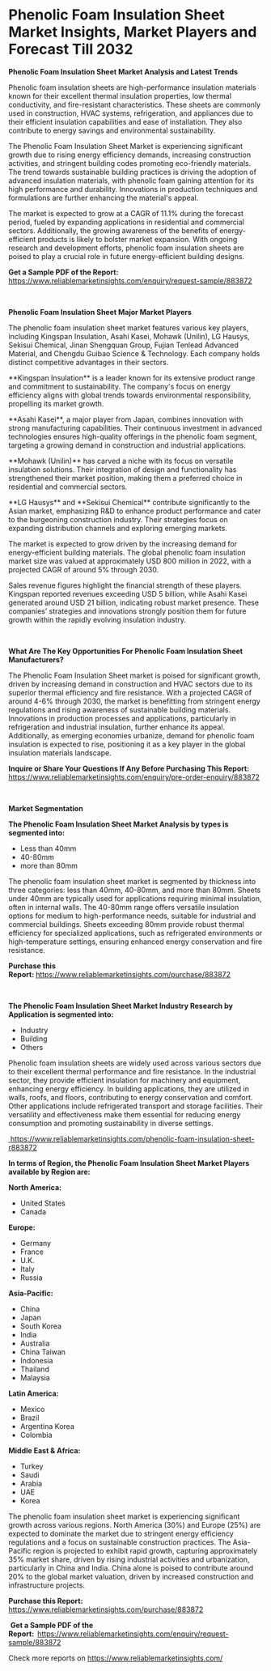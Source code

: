 <p><h1>Phenolic Foam Insulation Sheet Market Insights, Market Players and Forecast Till 2032</h1></p><p><strong>Phenolic Foam Insulation Sheet Market Analysis and Latest Trends</strong></p>
<p><p>Phenolic foam insulation sheets are high-performance insulation materials known for their excellent thermal insulation properties, low thermal conductivity, and fire-resistant characteristics. These sheets are commonly used in construction, HVAC systems, refrigeration, and appliances due to their efficient insulation capabilities and ease of installation. They also contribute to energy savings and environmental sustainability.</p><p>The Phenolic Foam Insulation Sheet Market is experiencing significant growth due to rising energy efficiency demands, increasing construction activities, and stringent building codes promoting eco-friendly materials. The trend towards sustainable building practices is driving the adoption of advanced insulation materials, with phenolic foam gaining attention for its high performance and durability. Innovations in production techniques and formulations are further enhancing the material's appeal.</p><p>The market is expected to grow at a CAGR of 11.1% during the forecast period, fueled by expanding applications in residential and commercial sectors. Additionally, the growing awareness of the benefits of energy-efficient products is likely to bolster market expansion. With ongoing research and development efforts, phenolic foam insulation sheets are poised to play a crucial role in future energy-efficient building designs.</p></p>
<p><strong>Get a Sample PDF of the Report:&nbsp;</strong> <a href="https://www.reliablemarketinsights.com/enquiry/request-sample/883872?utm_campaign=2217&utm_medium=2&utm_source=Github&utm_content=ia&utm_term=01022025&utm_id=phenolic-foam-insulation-sheet">https://www.reliablemarketinsights.com/enquiry/request-sample/883872</a></p>
<p>&nbsp;</p>
<p><strong>Phenolic Foam Insulation Sheet Major Market Players</strong></p>
<p><p>The phenolic foam insulation sheet market features various key players, including Kingspan Insulation, Asahi Kasei, Mohawk (Unilin), LG Hausys, Sekisui Chemical, Jinan Shengquan Group, Fujian Tenlead Advanced Material, and Chengdu Guibao Science & Technology. Each company holds distinct competitive advantages in their sectors.</p><p>**Kingspan Insulation** is a leader known for its extensive product range and commitment to sustainability. The company's focus on energy efficiency aligns with global trends towards environmental responsibility, propelling its market growth.</p><p>**Asahi Kasei**, a major player from Japan, combines innovation with strong manufacturing capabilities. Their continuous investment in advanced technologies ensures high-quality offerings in the phenolic foam segment, targeting a growing demand in construction and industrial applications.</p><p>**Mohawk (Unilin)** has carved a niche with its focus on versatile insulation solutions. Their integration of design and functionality has strengthened their market position, making them a preferred choice in residential and commercial sectors.</p><p>**LG Hausys** and **Sekisui Chemical** contribute significantly to the Asian market, emphasizing R&D to enhance product performance and cater to the burgeoning construction industry.  Their strategies focus on expanding distribution channels and exploring emerging markets.</p><p>The market is expected to grow driven by the increasing demand for energy-efficient building materials. The global phenolic foam insulation market size was valued at approximately USD 800 million in 2022, with a projected CAGR of around 5% through 2030.</p><p>Sales revenue figures highlight the financial strength of these players. Kingspan reported revenues exceeding USD 5 billion, while Asahi Kasei generated around USD 21 billion, indicating robust market presence. These companies’ strategies and innovations strongly position them for future growth within the rapidly evolving insulation industry.</p></p>
<p>&nbsp;</p>
<p><strong>What Are The Key Opportunities For Phenolic Foam Insulation Sheet Manufacturers?</strong></p>
<p><p>The Phenolic Foam Insulation Sheet market is poised for significant growth, driven by increasing demand in construction and HVAC sectors due to its superior thermal efficiency and fire resistance. With a projected CAGR of around 4-6% through 2030, the market is benefitting from stringent energy regulations and rising awareness of sustainable building materials. Innovations in production processes and applications, particularly in refrigeration and industrial insulation, further enhance its appeal. Additionally, as emerging economies urbanize, demand for phenolic foam insulation is expected to rise, positioning it as a key player in the global insulation materials landscape.</p></p>
<p><strong>Inquire or Share Your Questions If Any Before Purchasing This Report:</strong> <a href="https://www.reliablemarketinsights.com/enquiry/pre-order-enquiry/883872?utm_campaign=2217&utm_medium=2&utm_source=Github&utm_content=ia&utm_term=01022025&utm_id=phenolic-foam-insulation-sheet">https://www.reliablemarketinsights.com/enquiry/pre-order-enquiry/883872</a></p>
<p>&nbsp;</p>
<p><strong>Market Segmentation</strong></p>
<p><strong>The Phenolic Foam Insulation Sheet Market Analysis by types is segmented into:</strong></p>
<p><ul><li>Less than 40mm</li><li>40-80mm</li><li>more than 80mm</li></ul></p>
<p><p>The phenolic foam insulation sheet market is segmented by thickness into three categories: less than 40mm, 40-80mm, and more than 80mm. Sheets under 40mm are typically used for applications requiring minimal insulation, often in internal walls. The 40-80mm range offers versatile insulation options for medium to high-performance needs, suitable for industrial and commercial buildings. Sheets exceeding 80mm provide robust thermal efficiency for specialized applications, such as refrigerated environments or high-temperature settings, ensuring enhanced energy conservation and fire resistance.</p></p>
<p><strong>Purchase this Report:&nbsp;</strong><a href="https://www.reliablemarketinsights.com/purchase/883872?utm_campaign=2217&utm_medium=2&utm_source=Github&utm_content=ia&utm_term=01022025&utm_id=phenolic-foam-insulation-sheet">https://www.reliablemarketinsights.com/purchase/883872</a></p>
<p>&nbsp;</p>
<p><strong>The Phenolic Foam Insulation Sheet Market Industry Research by Application is segmented into:</strong></p>
<p><ul><li>Industry</li><li>Building</li><li>Others</li></ul></p>
<p><p>Phenolic foam insulation sheets are widely used across various sectors due to their excellent thermal performance and fire resistance. In the industrial sector, they provide efficient insulation for machinery and equipment, enhancing energy efficiency. In building applications, they are utilized in walls, roofs, and floors, contributing to energy conservation and comfort. Other applications include refrigerated transport and storage facilities. Their versatility and effectiveness make them essential for reducing energy consumption and promoting sustainability in diverse settings.</p></p>
<p><a href="https://www.reliablemarketinsights.com/phenolic-foam-insulation-sheet-r883872?utm_campaign=2217&utm_medium=2&utm_source=Github&utm_content=ia&utm_term=01022025&utm_id=phenolic-foam-insulation-sheet">&nbsp;https://www.reliablemarketinsights.com/phenolic-foam-insulation-sheet-r883872</a></p>
<p><strong>In terms of Region, the Phenolic Foam Insulation Sheet Market Players available by Region are:</strong></p>
<p>
    <p> <strong> North America: </strong>
        <ul>
            <li>United States</li>
            <li>Canada</li>
        </ul>
        </p> 
    <p> <strong> Europe: </strong>
        <ul>
            <li>Germany</li>
            <li>France</li>
            <li>U.K.</li>
            <li>Italy</li>
            <li>Russia</li>
        </ul>
        </p> 
    <p> <strong> Asia-Pacific: </strong>
        <ul>
            <li>China</li>
            <li>Japan</li>
            <li>South Korea</li>
            <li>India</li>
            <li>Australia</li>
            <li>China Taiwan</li>
            <li>Indonesia</li>
            <li>Thailand</li>
            <li>Malaysia</li>
        </ul>
        </p> 
    <p> <strong> Latin America: </strong>
        <ul>
            <li>Mexico</li>
            <li>Brazil</li>
            <li>Argentina Korea</li>
            <li>Colombia</li>
        </ul>
        </p> 
    <p> <strong> Middle East & Africa: </strong>
        <ul>
            <li>Turkey</li>
            <li>Saudi</li>
            <li>Arabia</li>
            <li>UAE</li>
            <li>Korea</li>
        </ul>
    </p>
    </p>
<p><p>The phenolic foam insulation sheet market is experiencing significant growth across various regions. North America (30%) and Europe (25%) are expected to dominate the market due to stringent energy efficiency regulations and a focus on sustainable construction practices. The Asia-Pacific region is projected to exhibit rapid growth, capturing approximately 35% market share, driven by rising industrial activities and urbanization, particularly in China and India. China alone is poised to contribute around 20% to the global market valuation, driven by increased construction and infrastructure projects.</p></p>
<p><strong>Purchase this Report: </strong><a href="https://www.reliablemarketinsights.com/purchase/883872?utm_campaign=2217&utm_medium=2&utm_source=Github&utm_content=ia&utm_term=01022025&utm_id=phenolic-foam-insulation-sheet">https://www.reliablemarketinsights.com/purchase/883872</a></p>
<p>&nbsp;<strong>Get a Sample PDF of the Report:&nbsp;&nbsp;</strong><a href="https://www.reliablemarketinsights.com/enquiry/request-sample/883872?utm_campaign=2217&utm_medium=2&utm_source=Github&utm_content=ia&utm_term=01022025&utm_id=phenolic-foam-insulation-sheet">https://www.reliablemarketinsights.com/enquiry/request-sample/883872</a></p>
<p><strong></strong></p>
<p>Check more reports on <a href="https://www.reliablemarketinsights.com/?utm_campaign=2217&utm_medium=2&utm_source=Github&utm_content=ia&utm_term=01022025&utm_id=phenolic-foam-insulation-sheet">https://www.reliablemarketinsights.com/</a></p>